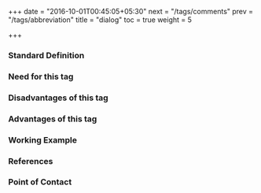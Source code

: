 +++
date = "2016-10-01T00:45:05+05:30"
next = "/tags/comments"
prev = "/tags/abbreviation"
title = "dialog"
toc = true
weight = 5

+++

<h3>Standard Definition</h3>

<h3>Need for this tag</h3>

<h3>Disadvantages of this tag</h3>

<h3>Advantages of this tag</h3>

<h3>Working Example</h3>

<h3>References</h3>

<h3>Point of Contact</h3>
